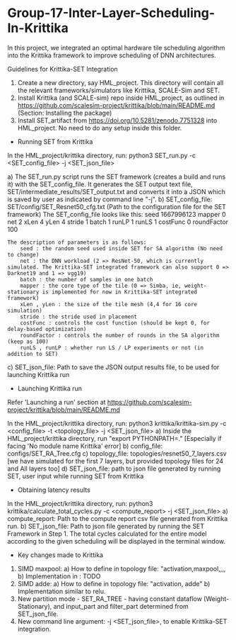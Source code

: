 # Group-17-Inter-Layer-Scheduling-In-Krittika
In this project, we integrated an optimal hardware tile scheduling algorithm into the Krittika framework to improve scheduling of DNN architectures.

Guidelines for Krittika-SET Integration

1) Create a new directory, say HML_project. This directory will contain all the relevant frameworks/simulators like Krittika, SCALE-Sim and SET.
2) Install Krittika (and SCALE-sim) repo inside HML_project, as outlined in https://github.com/scalesim-project/krittika/blob/main/README.md (Section: Installing the package)
3) Install SET_artifact from https://doi.org/10.5281/zenodo.7751328 into HML_project. No need to do any setup inside this folder.

- Running SET from Krittika

In the HML_project/krittika directory, run:
python3 SET_run.py -c <SET_config_file> -j <SET_json_file>

a) The SET_run.py script runs the SET framework (creates a build and runs it) with the SET_config_file. It generates the SET output text file,  SET/intermediate_results/SET_output.txt and converts it into a JSON which is saved by user as indicated by command line "-j".
b) SET_config_file: SET/config/SET_Resnet50_cfg.txt (Path to the configuration file for the SET framework)
	The SET_config_file looks like this:
		seed 1667996123
		mapper 0
		net 2
		xLen 4
		yLen 4
		stride 1
		batch 1
		runLP 1
		runLS 1
		costFunc 0
		roundFactor 100
		
	The description of parameters is as follows:
		seed : the random seed used inside SET for SA algorithm (No need to change)
		net : the DNN workload (2 => ResNet-50, which is currently simulated. The Krittika-SET integrated framework can also support 0 => Darknet19 and 1 => vgg19)
		batch : the number of samples in one batch
		mapper : the core type of the tile (0 => Simba, ie, weight-stationary is implemented for now in Krittika-SET integrated framework)
		xLen , yLen : the size of the tile mesh (4,4 for 16 core simulation)
		stride : the stride used in placement
		costFunc : controls the cost function (should be kept 0, for delay-based optimization)
		roundFactor : controls the number of rounds in the SA algorithm (keep as 100)
		runLS , runLP : whether run LS / LP experiments or not (in addition to SET)
		
c) SET_json_file: Path to save the JSON output results file, to be used for launching Krittika run

- Launching Krittika run

Refer 'Launching a run' section at https://github.com/scalesim-project/krittika/blob/main/README.md

In the HML_project/krittika directory, run:
python3 krittika/krittika-sim.py -c <config_file> -t <topology_file> -j <SET_json_file>
a) Inside the HML_project/krittika directory, run "export PYTHONPATH=." [Especially if facing 'No module name Krittika' error]
b) config_file: configs/SET_RA_Tree.cfg
c) topology_file: topologies/resnet50_7_layers.csv [we have simulated for the first 7 layers, but provided topology files for 24 and All layers too]
d) SET_json_file: path to json file generated by running SET, user input while running SET from Krittika

- Obtaining latency results

In the HML_project/krittika directory, run:
python3 krittika/calculate_total_cycles.py -c <compute_report> -j <SET_json_file>
a) compute_report: Path to the compute report csv file generated from Krittika run.
b) SET_json_file: Path to json file generated by running the SET Framework in Step 1.
The total cycles calculated for the entire model according to the given scheduling will be displayed in the terminal window.


- Key changes made to Krittika
1) SIMD maxpool:
	a) How to define in topology file: "activation,maxpool,<pooling width>,<pooling height>,<Number of channels of the output>,<pooling stride>
	b) Implementation in <FILENAME>: TODO
2) SIMD adde: 
	a) How to define in topology file: "activation, adde"
	b) Implementation similar to relu.
3) New partition mode - SET_RA_TREE - having constant dataflow (Weight-Stationary), and input_part and filter_part determined from SET_json_file.
4) New command line argument: -j <SET_json_file>, to enable Krittika-SET integration.
